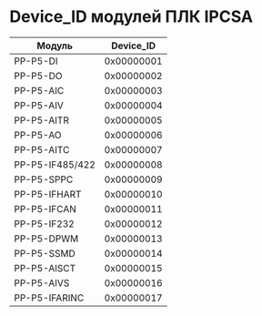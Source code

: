 # Device_ID модулей ПЛК IPCSA

| Модуль            | Device_ID    |
|-------------------|--------------|
| PP-P5-DI       | 0x00000001   |
| PP-P5-DO       | 0x00000002   |
| PP-P5-AIC      | 0x00000003   |
| PP-P5-AIV      | 0x00000004   |
| PP-P5-AITR     | 0x00000005   |
| PP-P5-AO       | 0x00000006   |
| PP-P5-AITC     | 0x00000007   |
| PP-P5-IF485/422| 0x00000008   |
| PP-P5-SPPC     | 0x00000009   |
| PP-P5-IFHART   | 0x00000010   |
| PP-P5-IFCAN    | 0x00000011   |
| PP-P5-IF232    | 0x00000012   |
| PP-P5-DPWM     | 0x00000013   |
| PP-P5-SSMD     | 0x00000014   |
| PP-P5-AISCT    | 0x00000015   |
| PP-P5-AIVS     | 0x00000016   |
| PP-P5-IFARINC  | 0x00000017   |